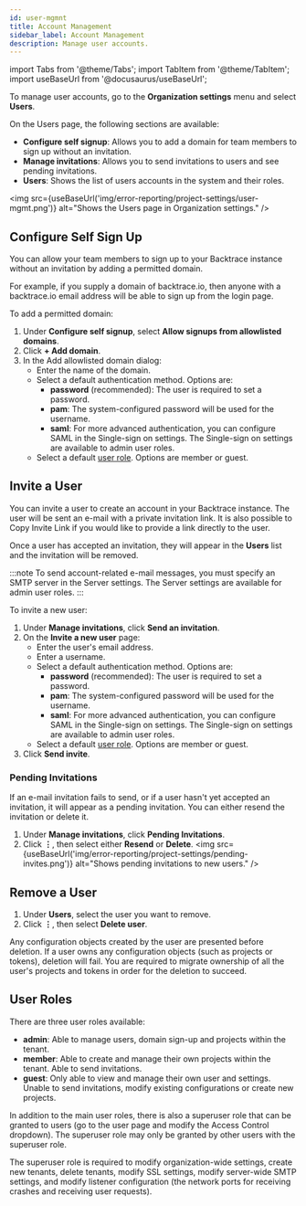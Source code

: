 ```yaml
---
id: user-mgmnt
title: Account Management
sidebar_label: Account Management
description: Manage user accounts.
---
```


import Tabs from '@theme/Tabs';
import TabItem from '@theme/TabItem';
import useBaseUrl from '@docusaurus/useBaseUrl';

To manage user accounts, go to the **Organization settings** menu and select **Users**.

On the Users page, the following sections are available:

- **Configure self signup**: Allows you to add a domain for team members to sign up without an invitation.
- **Manage invitations**: Allows you to send invitations to users and see pending invitations.
- **Users**: Shows the list of users accounts in the system and their roles.

<img src={useBaseUrl('img/error-reporting/project-settings/user-mgmt.png')} alt="Shows the Users page in Organization settings." />

## Configure Self Sign Up

You can allow your team members to sign up to your Backtrace instance without an invitation by adding a permitted domain.

For example, if you supply a domain of backtrace.io, then anyone with a backtrace.io email address will be able to sign up from the login page.

To add a permitted domain:

1. Under **Configure self signup**, select **Allow signups from allowlisted domains**.
1. Click **+ Add domain**.
1. In the Add allowlisted domain dialog:
   - Enter the name of the domain.
   - Select a default authentication method. Options are:
     - **password** (recommended): The user is required to set a password.
     - **pam**: The system-configured password will be used for the username.
     - **saml**: For more advanced authentication, you can configure SAML in the Single-sign on settings. The Single-sign on settings are available to admin user roles.
   - Select a default [user role](#user-roles). Options are member or guest.

## Invite a User

You can invite a user to create an account in your Backtrace instance. The user will be sent an e-mail with a private invitation link. It is also possible to Copy Invite Link if you would like to provide a link directly to the user.

Once a user has accepted an invitation, they will appear in the **Users** list and the invitation will be removed.

:::note
To send account-related e-mail messages, you must specify an SMTP server in the Server settings. The Server settings are available for admin user roles.
:::

To invite a new user:

1. Under **Manage invitations**, click **Send an invitation**.
1. On the **Invite a new user** page:
   - Enter the user's email address.
   - Enter a username.
   - Select a default authentication method. Options are:
     - **password** (recommended): The user is required to set a password.
     - **pam**: The system-configured password will be used for the username.
     - **saml**: For more advanced authentication, you can configure SAML in the Single-sign on settings. The Single-sign on settings are available to admin user roles.
   - Select a default [user role](#user-roles). Options are member or guest.
1. Click **Send invite**.

### Pending Invitations

If an e-mail invitation fails to send, or if a user hasn't yet accepted an invitation, it will appear as a pending invitation. You can either resend the invitation or delete it.

1. Under **Manage invitations**, click **Pending Invitations**.
1. Click **⋮**, then select either **Resend** or **Delete**.
   <img src={useBaseUrl('img/error-reporting/project-settings/pending-invites.png')} alt="Shows pending invitations to new users." />

## Remove a User

1. Under **Users**, select the user you want to remove.
1. Click **⋮**, then select **Delete user**.

Any configuration objects created by the user are presented before deletion. If a user owns any configuration objects (such as projects or tokens), deletion will fail. You are required to migrate ownership of all the user's projects and tokens in order for the deletion to succeed.

## User Roles

There are three user roles available:

- **admin**: Able to manage users, domain sign-up and projects within the tenant.
- **member**: Able to create and manage their own projects within the tenant. Able to send invitations.
- **guest**: Only able to view and manage their own user and settings. Unable to send invitations, modify existing configurations or create new projects.

In addition to the main user roles, there is also a superuser role that can be granted to users (go to the user page and modify the Access Control dropdown). The superuser role may only be granted by other users with the superuser role.

The superuser role is required to modify organization-wide settings, create new tenants, delete tenants, modify SSL settings, modify server-wide SMTP settings, and modify listener configuration (the network ports for receiving crashes and receiving user requests).
